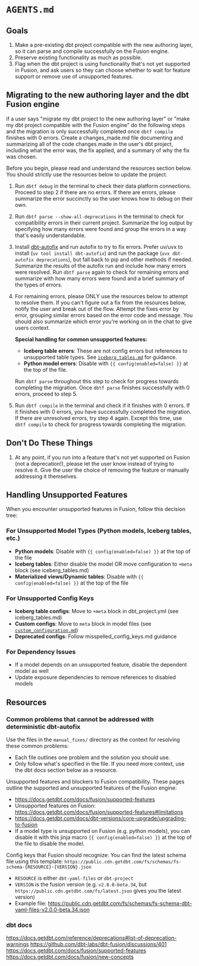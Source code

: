# `AGENTS.md`

## Goals

1. Make a pre-existing dbt project compatible with the new authoring layer, so it can parse and compile successfully on the Fusion engine.  
2. Preserve existing functionality as much as possible.
3. Flag when the dbt project is using functionality that's not yet supported in Fusion, and ask users so they can choose whether to wait for feature support or remove use of unsupported features. 


## Migrating to the new authoring layer and the dbt Fusion engine

if a user says "migrate my dbt project to the new authoring layer" or "make my dbt project compatible with the Fusion engine" do the following steps and the migration is only successfully completed once `dbtf compile` finishes with 0 errors. Create a changes_made.md file documenting and summarizing all of the code changes made in the user's dbt project, including what the error was, the fix applied, and a summary of why the fix was chosen.

Before you begin, please read and understand the resources section below. You should strictly use the resources below to update the project.

1. Run `dbtf debug` in the terminal to check their data platform connections. Proceed to step 2 if there are no errors. If there are errors, please summarize the error succinctly so the user knows how to debug on their own.
2. Run `dbtf parse --show-all-deprecations` in the terminal to check for compatibility errors in their current project. Summarize the log output by specifying how many errors were found and group the errors in a way that's easily understandable.
3. Install [dbt-autofix](https://github.com/dbt-labs/dbt-autofix) and run autofix to try to fix errors. Prefer uv/uvx to install (`uv tool install dbt-autofix`) and run the package (`uvx dbt-autofix deprecations`), but fall back to pip and other methods if needed. Summarize the results of the autofix run and include how many errors were resolved. Run `dbtf parse` again to check for remaining errors and summarize with how many errors were found and a brief summary of the types of errors.
4. For remaining errors, please ONLY use the resources below to attempt to resolve them. If you can't figure out a fix from the resources below, notify the user and break out of the flow. Attempt the fixes error by error, grouping similar errors based on the error code and message. You should also summarize which error you're working on in the chat to give users context. 

   **Special handling for common unsupported features:**
   - **Iceberg table errors**: These are not config errors but references to unsupported table types. See [`iceberg_tables.md`](https://github.com/dbt-labs/dbt-autofix/blob/main/manual_fixes/manual_fixes/iceberg_tables.md) for guidance.
   - **Python model errors**: Disable with `{{ config(enabled=false) }}` at the top of the file.
   
   Run `dbtf parse` throughout this step to check for progress towards completing the migration. Once `dbtf parse` finishes successfully with 0 errors, proceed to step 5. 
5. Run `dbtf compile` in the terminal and check if it finishes with 0 errors. If it finishes with 0 errors, you have successfully completed the migration. If there are unresolved errors, try step 4 again. Except this time, use `dbtf compile` to check for progress towards completing the migration.

## Don't Do These Things
1. At any point, if you run into a feature that's not yet supported on Fusion (not a deprecation!), please let the user know instead of trying to resolve it. Give the user the choice of removing the feature or manually addressing it themselves.

## Handling Unsupported Features

When you encounter unsupported features in Fusion, follow this decision tree:

### For Unsupported Model Types (Python models, Iceberg tables, etc.)
- **Python models**: Disable with `{{ config(enabled=false) }}` at the top of the file
- **Iceberg tables**: Either disable the model OR move configuration to `+meta` block (see iceberg_tables.md)
- **Materialized views/Dynamic tables**: Disable with `{{ config(enabled=false) }}` at the top of the file

### For Unsupported Config Keys
- **Iceberg table configs**: Move to `+meta` block in dbt_project.yml (see iceberg_tables.md)
- **Custom configs**: Move to `meta` block in model files (see [`custom_configuration.md`](https://github.com/dbt-labs/dbt-autofix/blob/main/manual_fixes/custom_configuration.md))
- **Deprecated configs**: Follow misspelled_config_keys.md guidance

### For Dependency Issues
- If a model depends on an unsupported feature, disable the dependent model as well
- Update exposure dependencies to remove references to disabled models

## Resources

### Common problems that cannot be addressed with deterministic dbt-autofix
Use the files in the `manual_fixes/` directory as the context for resolving these common problems:
- Each file outlines one problem and the solution you should use.
- Only follow what's specified in the file. If you need more context, use the dbt docs section below as a resource.

Unsupported features and blockers to Fusion compatibility. These pages outline the supported and unsupported features of the Fusion engine: 
- https://docs.getdbt.com/docs/fusion/supported-features
- Unsupported features on Fusion: https://docs.getdbt.com/docs/fusion/supported-features#limitations
- https://docs.getdbt.com/docs/dbt-versions/core-upgrade/upgrading-to-fusion
- If a model type is unsupported on Fusion (e.g. python models), you can disable it with this jinja macro `{{ config(enabled=false) }}` at the top of the file to disable the model.

Config keys that Fusion should recognize: 
You can find the latest schema file using this template: `https://public.cdn.getdbt.com/fs/schemas/fs-schema-{RESOURCE}-{VERSION}.json`
- `RESOURCE` is either `dbt-yaml-files` or `dbt-project`
- `VERSION` is the fusion version (e.g. `v2.0.0-beta.34`, but `https://public.cdn.getdbt.com/fs/latest.json` gives you the latest version)
- Example file: https://public.cdn.getdbt.com/fs/schemas/fs-schema-dbt-yaml-files-v2.0.0-beta.34.json

### dbt docs

https://docs.getdbt.com/reference/deprecations#list-of-deprecation-warnings
https://github.com/dbt-labs/dbt-fusion/discussions/401
https://docs.getdbt.com/docs/fusion/supported-features
https://docs.getdbt.com/docs/fusion/new-concepts


